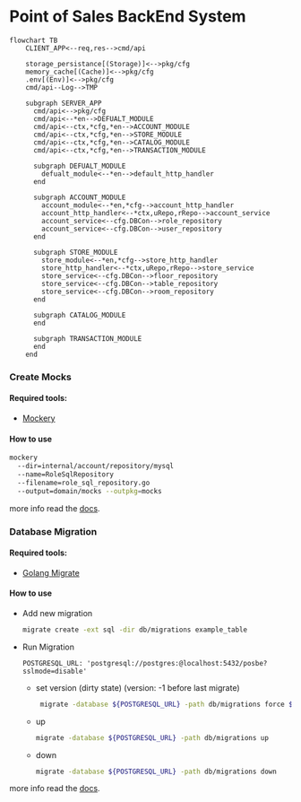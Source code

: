 # Point of Sales BackEnd System

```mermaid
flowchart TB
    CLIENT_APP<--req,res-->cmd/api
    
    storage_persistance[(Storage)]<-->pkg/cfg
    memory_cache[(Cache)]<-->pkg/cfg
    .env[(Env)]<-->pkg/cfg
    cmd/api--Log-->TMP
   
    subgraph SERVER_APP
      cmd/api<-->pkg/cfg
      cmd/api<--*en-->DEFUALT_MODULE
      cmd/api<--ctx,*cfg,*en-->ACCOUNT_MODULE
      cmd/api<--ctx,*cfg,*en-->STORE_MODULE
      cmd/api<--ctx,*cfg,*en-->CATALOG_MODULE
      cmd/api<--ctx,*cfg,*en-->TRANSACTION_MODULE
      
      subgraph DEFUALT_MODULE
        defualt_module<--*en-->default_http_handler
      end
      
      subgraph ACCOUNT_MODULE
        account_module<--*en,*cfg-->account_http_handler
        account_http_handler<--*ctx,uRepo,rRepo-->account_service
        account_service<--cfg.DBCon-->role_repository
        account_service<--cfg.DBCon-->user_repository
      end
      
      subgraph STORE_MODULE
        store_module<--*en,*cfg-->store_http_handler
        store_http_handler<--*ctx,uRepo,rRepo-->store_service
        store_service<--cfg.DBCon-->floor_repository
        store_service<--cfg.DBCon-->table_repository
        store_service<--cfg.DBCon-->room_repository
      end
      
      subgraph CATALOG_MODULE
      end
      
      subgraph TRANSACTION_MODULE
      end
    end
```

### Create Mocks

#### Required tools:
- [Mockery](https://github.com/vektra/mockery)

#### How to use
```bash
mockery 
  --dir=internal/account/repository/mysql 
  --name=RoleSqlRepository 
  --filename=role_sql_repository.go 
  --output=domain/mocks --outpkg=mocks 
```

more info read the [docs](https://pkg.go.dev/github.com/stretchr/testify/mock).

### Database Migration

#### Required tools:
- [Golang Migrate](https://github.com/golang-migrate/migrate)

#### How to use

- Add new migration
    ```bash
    migrate create -ext sql -dir db/migrations example_table
    ```
- Run Migration

    `POSTGRESQL_URL: 'postgresql://postgres:@localhost:5432/posbe?sslmode=disable'`

  - set version (dirty state) (version: -1 before last migrate)
    ```bash
     migrate -database ${POSTGRESQL_URL} -path db/migrations force ${VERSION} 
    ```
  - up
    ```bash
    migrate -database ${POSTGRESQL_URL} -path db/migrations up
    ```
  - down
    ```bash
    migrate -database ${POSTGRESQL_URL} -path db/migrations down
    ```
    
more info read the [docs](https://pkg.go.dev/github.com/golang-migrate/migrate/v4).
